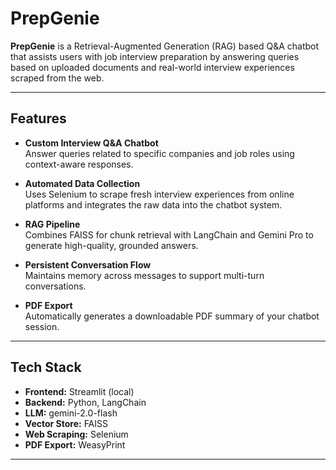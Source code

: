 # PrepGenie

**PrepGenie** is a Retrieval-Augmented Generation (RAG) based Q&A chatbot that assists users with job interview preparation by answering queries based on uploaded documents and real-world interview experiences scraped from the web.

---

## Features

- **Custom Interview Q&A Chatbot**  
  Answer queries related to specific companies and job roles using context-aware responses.

- **Automated Data Collection**  
  Uses Selenium to scrape fresh interview experiences from online platforms and integrates the raw data into the chatbot system.

- **RAG Pipeline**  
  Combines FAISS for chunk retrieval with LangChain and Gemini Pro to generate high-quality, grounded answers.

- **Persistent Conversation Flow**  
  Maintains memory across messages to support multi-turn conversations.

- **PDF Export**  
  Automatically generates a downloadable PDF summary of your chatbot session.

---

## Tech Stack

- **Frontend:** Streamlit (local)
- **Backend:** Python, LangChain
- **LLM:** gemini-2.0-flash
- **Vector Store:** FAISS
- **Web Scraping:** Selenium
- **PDF Export:** WeasyPrint

---

